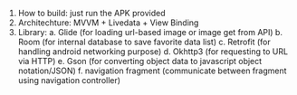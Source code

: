 1. How to build: just run the APK provided
2. Architechture: MVVM + Livedata + View Binding
3. Library:
   a. Glide (for loading url-based image or image get from API)
   b. Room (for internal database to save favorite data list)
   c. Retrofit (for handling android networking purpose)
   d. Okhttp3 (for requesting to URL via HTTP)
   e. Gson (for converting object data to javascript object notation/JSON)
   f. navigation fragment (communicate between fragment using navigation controller)